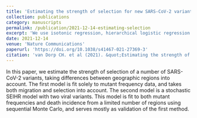 ```yaml
---
title: 'Estimating the strength of selection for new SARS-CoV-2 variants'
collection: publications
category: manuscripts
permalink: /publication/2021-12-14-estimating-selection
excerpt: 'We use isotonic regression, hierarchical logistic regression and stochastic modeling to estimate the fitness advantage of SARS-CoV-2 variants in different regions.'
date: 2021-12-14
venue: 'Nature Communications'
paperurl: 'https://doi.org/10.1038/s41467-021-27369-3'
citation: 'van Dorp CH. et al (2021). &quot;Estimating the strength of selection for new SARS-CoV-2 variants.&quot; <i>Nature Communications</i> 12, 7239.'
---
```


In this paper, we estimate the strength of selection of a number of SARS-CoV-2 variants, taking differences between geographic regions into account. The first model is fit solely to mutant frequency data, and takes both migration and selection into account. The second model is a stochastic SEIHR model with two viral variants. This model is fit to both mutant 
frequencies and death incidence from a limited number of regions using sequential Monte Carlo, and serves mostly as validation of the first method.
